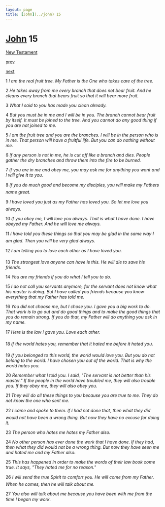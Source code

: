```yaml
---
layout: page
title: [John](../john) 15
---
```


# [John](../john) 15

[New Testament](/new-testament)


[prev](john-14.html)


[next](john-16.html)

1 _I am the real fruit tree. My Father is the One who takes care of the tree._

2 _He takes away from me every branch that does not bear fruit. And he cleans every branch that bears fruit so that it will bear more fruit._

3 _What I said to you has made you clean already._

4 _But you must be in me and I will be in you. The branch cannot bear fruit by itself. It must be joined to the tree. And you cannot do any good thing if you are not joined to me._

5 _I am the fruit tree and you are the branches. I will be in the person who is in me. That person will have a fruitful life. But you can do nothing without me._

6 _If any person is not in me, he is cut off like a branch and dies. People gather the dry branches and throw them into the fire to be burned._

7 _If you are in me and obey me, you may ask me for anything you want and I will give it to you._

8 _If you do much good and become my disciples, you will make my Fathers name great._

9 _I have loved you just as my Father has loved you. So let me love you always._

10 _If you obey me, I will love you always. That is what I have done. I have obeyed my Father. And he will love me always._

11 _I have told you these things so that you may be glad in the same way I am glad. Then you will be very glad always._

12 _I am telling you to love each other as I have loved you._

13 _The strongest love anyone can have is this. He will die to save his friends._

14 _You are my friends if you do what I tell you to do._

15 _I do not call you servants anymore, for the servant does not know what his master is doing. But I have called you friends because you know everything that my Father has told me._

16 _You did not choose me, but I chose you. I gave you a big work to do. That work is to go out and do good things and to make the good things that you do remain strong. If you do that, my Father will do anything you ask in my name._

17 _Here is the law I gave you. Love each other._

18 _If the world hates you, remember that it hated me before it hated you._

19 _If you belonged to this world, the world would love you. But you do not belong to the world. I have chosen you out of the world. That is why the world hates you._

20 _Remember what I told you. I said, "The servant is not better than his master." If the people in the world have troubled me, they will also trouble you. If they obey me, they will also obey you._

21 _They will do all these things to you because you are true to me. They do not know the one who sent me._

22 _I came and spoke to them. If I had not done that, then what they did would not have been a wrong thing. But now they have no excuse for doing it._

23 _The person who hates me hates my Father also._

24 _No other person has ever done the work that I have done. If they had, then what they did would not be a wrong thing. But now they have seen me and hated me and my Father also._

25 _This has happened in order to make the words of their law book come true. It says,  "They hated me for no reason."_

26 _I will send the true Spirit to comfort you. He will come from my Father. When he comes, then he will talk about me._

27 _You also will talk about me because you have been with me from the time I began my work._

